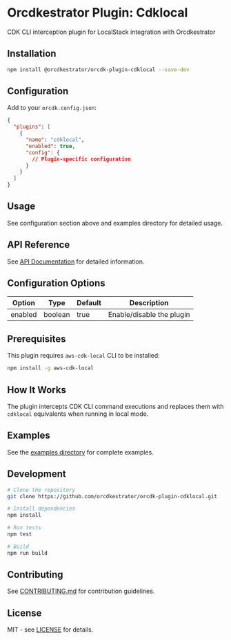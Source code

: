 # Orcdkestrator Plugin: Cdklocal

CDK CLI interception plugin for LocalStack integration with Orcdkestrator

## Installation

```bash
npm install @orcdkestrator/orcdk-plugin-cdklocal --save-dev
```

## Configuration

Add to your `orcdk.config.json`:

```json
{
  "plugins": [
    {
      "name": "cdklocal",
      "enabled": true,
      "config": {
        // Plugin-specific configuration
      }
    }
  ]
}
```

## Usage

See configuration section above and examples directory for detailed usage.

## API Reference

See [API Documentation](docs/api.md) for detailed information.

## Configuration Options

| Option | Type | Default | Description |
|--------|------|---------|-------------|
| enabled | boolean | true | Enable/disable the plugin |

## Prerequisites

This plugin requires `aws-cdk-local` CLI to be installed:

```bash
npm install -g aws-cdk-local
```

## How It Works

The plugin intercepts CDK CLI command executions and replaces them with `cdklocal` equivalents when running in local mode.

## Examples

See the [examples directory](docs/examples/) for complete examples.

## Development

```bash
# Clone the repository
git clone https://github.com/orcdkestrator/orcdk-plugin-cdklocal.git

# Install dependencies
npm install

# Run tests
npm test

# Build
npm run build
```

## Contributing

See [CONTRIBUTING.md](CONTRIBUTING.md) for contribution guidelines.

## License

MIT - see [LICENSE](LICENSE) for details.
